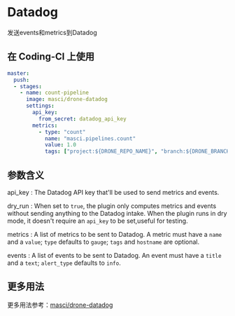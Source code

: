 # Datadog

发送events和metrics到Datadog

## 在 Coding-CI 上使用

```yml
master:
  push:
  - stages:
    - name: count-pipeline
      image: masci/drone-datadog
      settings:
        api_key:
          from_secret: datadog_api_key
        metrics:
          - type: "count"
            name: "masci.pipelines.count"
            value: 1.0
            tags: ["project:${DRONE_REPO_NAME}", "branch:${DRONE_BRANCH}"]
```

## 参数含义

api_key
: The Datadog API key that'll be used to send metrics and events.

dry_run
: When set to `true`, the plugin only computes metrics and events without
 sending anything to the Datadog intake. When the plugin runs in dry mode,
it doesn't require an `api_key` to be set,useful for testing.

metrics
: A list of metrics to be sent to Datadog. A metric must have a `name` and a `value`;
`type` defaults to `gauge`; `tags` and `hostname` are optional.

events
: A list of events to be sent to Datadog. An event must have a `title` and a `text`;
`alert_type` defaults to `info`.

## 更多用法

更多用法参考：[masci/drone-datadog](https://github.com/masci/drone-datadog)
